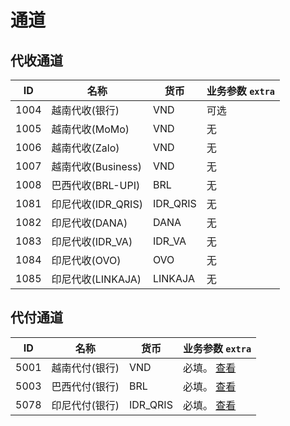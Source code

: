 # 通道

## 代收通道

| ID   | 名称              | 货币       | 业务参数 `extra` |
|------|-----------------|----------|--------------|
| 1004 | 越南代收(银行)        | VND      | 可选           |
| 1005 | 越南代收(MoMo)      | VND      | 无            |
| 1006 | 越南代收(Zalo)      | VND      | 无            |
| 1007 | 越南代收(Business)  | VND      | 无            |
| 1008 | 巴西代收(BRL-UPI)   | BRL      | 无            |
| 1081 | 印尼代收(IDR_QRIS)  | IDR_QRIS | 无            |
| 1082 | 印尼代收(DANA)      | DANA     | 无            |
| 1083 | 印尼代收(IDR_VA)    | IDR_VA   | 无            |
| 1084 | 印尼代收(OVO)       | OVO      | 无            |
| 1085 | 印尼代收(LINKAJA)   | LINKAJA  | 无            |

## 代付通道

| ID   | 名称       | 货币       | 业务参数 `extra`                              |
|------|----------|----------|-------------------------------------------|
| 5001 | 越南代付(银行) | VND      | 必填。 [查看](/zh/reference/vietnam.md#业务参数)   |
| 5003 | 巴西代付(银行) | BRL      | 必填。 [查看](/zh/reference/brazil.md#业务参数)    |
| 5078 | 印尼代付(银行) | IDR_QRIS | 必填。 [查看](/zh/reference/indonesia.md#业务参数) |
